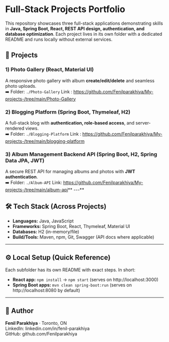 # Full-Stack Projects Portfolio

This repository showcases three full-stack applications demonstrating skills in **Java, Spring Boot, React, REST API design, authentication, and database optimization**. Each project lives in its own folder with a dedicated README and runs locally without external services.

## 📂 Projects

### 1) Photo Gallery (React, Material UI)
A responsive photo gallery with album **create/edit/delete** and seamless photo uploads.  
➡️ Folder: `./Photo-Gallery`
Link : https://github.com/Fenilparakhiya/My-projects-/tree/main/Photo-Gallery

### 2) Blogging Platform (Spring Boot, Thymeleaf, H2)
A full-stack blog with **authentication, role-based access**, and server-rendered views.  
➡️ Folder: `./Blogging-Platform`
Link : https://github.com/Fenilparakhiya/My-projects-/tree/main/blogging-platform

### 3) Album Management Backend API (Spring Boot, H2, Spring Data JPA, JWT)
A secure REST API for managing albums and photos with **JWT authentication**.  
➡️ Folder: `./Album-API`
Link: https://github.com/Fenilparakhiya/My-projects-/tree/main/album-api**
---**

## 🛠️ Tech Stack (Across Projects)
- **Languages:** Java, JavaScript
- **Frameworks:** Spring Boot, React, Thymeleaf, Material UI
- **Databases:** H2 (in-memory/file)
- **Build/Tools:** Maven, npm, Git, Swagger (API docs where applicable)

---

## ⚙️ Local Setup (Quick Reference)
Each subfolder has its own README with exact steps. In short:
- **React app:** `npm install` → `npm start` (serves on http://localhost:3000)
- **Spring Boot apps:** `mvn clean spring-boot:run` (serves on http://localhost:8080 by default)

---

## 👤 Author
**Fenil Parakhiya** · Toronto, ON  
LinkedIn: linkedin.com/in/fenil-parakhiya  
GitHub: github.com/Fenilparakhiya
